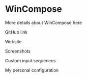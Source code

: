 # WinCompose

More details about WinCompose here

GitHub link

Website

Screenshots

Custom input sequences

My personal configuration

